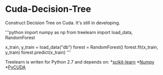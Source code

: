 Cuda-Decision-Tree
==================
Construct Decision Tree on Cuda.
It's still in developing.

'''python
  import numpy as np
  from treelearn import load_data, RandomForest

  x_train, y_train = load_data("db")
  forest = RandomForest()
  forest.fit(x_train, y_train)
  forest.predict(x_train)
'''

Treelearn is writen for Python 2.7 and depends on:
*[scikit-learn](http://scikit-learn.org/stable/)
*[Numpy](http://www.scipy.org/install.html)
*[PyCUDA](http://documen.tician.de/pycuda/#)

